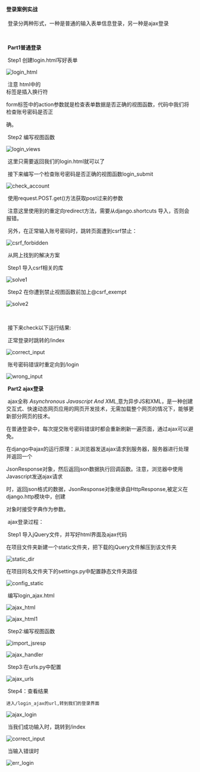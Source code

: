 #### 登录案例实战

​	登录分两种形式，一种是普通的输入表单信息登录，另一种是ajax登录

​	

​	**Part1普通登录**

​	Step1 创建login.html写好表单

![login_html](https://gitee.com/drunkcoderliuhao/my_picbed/raw/master/img/login_html.png)

​	注意 html中的</br>标签是插入换行符

​	form标签中的action参数就是检查表单数据是否正确的视图函数，代码中我们将检查账号密码是否正

确。

​	Step2 编写视图函数

![login_views](https://gitee.com/drunkcoderliuhao/my_picbed/raw/master/img/login_views.png)

​	这里只需要返回我们的login.html就可以了



​	接下来编写一个检查账号密码是否正确的视图函数login_submit

![check_account](https://gitee.com/drunkcoderliuhao/my_picbed/raw/master/img/check_account.png)

​	使用request.POST.get()方法获取post过来的参数

​	注意这里使用到的重定向redirect方法，需要从django.shortcuts 导入，否则会报错。

​	另外，在正常输入账号密码时，跳转页面遭到csrf禁止：

![csrf_forbidden](https://gitee.com/drunkcoderliuhao/my_picbed/raw/master/img/csrf_forbidden.png)

​	从网上找到的解决方案

​	Step1 导入csrf相关的库

![solve1](https://gitee.com/drunkcoderliuhao/my_picbed/raw/master/img/solve1.png)

​	Step2 在你遭到禁止视图函数前加上@csrf_exempt

![solve2](https://gitee.com/drunkcoderliuhao/my_picbed/raw/master/img/solve2.png)

​	

​	接下来check以下运行结果:

​	正常登录时跳转的/index

![correct_input](https://gitee.com/drunkcoderliuhao/my_picbed/raw/master/img/correct_input-1625106783273.png)

​	账号密码错误时重定向到/login

![wrong_input](https://gitee.com/drunkcoderliuhao/my_picbed/raw/master/img/wrong_input.png)

​	**Part2 ajax登录**

​	ajax全称 *Asynchronous Javascript And XML*,意为异步JS和XML，是一种创建交互式、快速动态网页应用的网页开发技术，无需加载整个网页的情况下，能够更新部分网页的技术。

​	在普通登录中，每次提交账号密码错误时都会重新刷新一遍页面，通过ajax可以避免。

​	在django中ajax的运行原理：从浏览器发送ajax请求到服务器，服务器进行处理并返回一个

JsonResponse对象，然后返回json数据执行回调函数。注意，浏览器中使用Javascript发送ajax请求

时，返回json格式的数据，JsonResponse对象继承自HttpResponse,被定义在django.http模块中，创建

对象时接受字典作为参数。

​	ajax登录过程：

​	Step1 导入jQuery文件，并写好html界面及ajax代码

 在项目文件夹新建一个static文件夹，把下载的jQuery文件解压到该文件夹

![static_dir](https://gitee.com/drunkcoderliuhao/my_picbed/raw/master/img/static_dir-1625106908824.png)

在项目同名文件夹下的settings.py中配置静态文件夹路径

![config_static](https://gitee.com/drunkcoderliuhao/my_picbed/raw/master/img/config_static-1625106937885.png)

​	编写login_ajax.html

![ajax_html](https://gitee.com/drunkcoderliuhao/my_picbed/raw/master/img/ajax_html.png)

![ajax_html1](https://gitee.com/drunkcoderliuhao/my_picbed/raw/master/img/ajax_html1.png)

​	Step2:编写视图函数

![import_jsresp](https://gitee.com/drunkcoderliuhao/my_picbed/raw/master/img/import_jsresp.png)

![ajax_handler](https://gitee.com/drunkcoderliuhao/my_picbed/raw/master/img/ajax_handler.png)

​	Step3:在urls.py中配置

![ajax_urls](https://gitee.com/drunkcoderliuhao/my_picbed/raw/master/img/ajax_urls.png)

​	Step4：查看结果

 	进入/login_ajax的url,转到我们的登录界面

![ajax_login](https://gitee.com/drunkcoderliuhao/my_picbed/raw/master/img/ajax_login.png)

​	当我们成功输入时，跳转到/index

![correct_input](https://gitee.com/drunkcoderliuhao/my_picbed/raw/master/img/correct_input-1625107136435.png)

​	当输入错误时

![err_login](https://gitee.com/drunkcoderliuhao/my_picbed/raw/master/img/err_login.png)